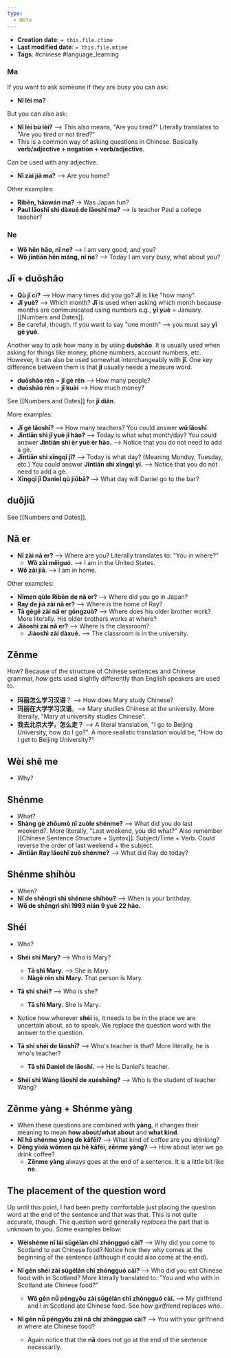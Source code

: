 ```yaml
---
type:
  - Note
---
```


* **Creation date**: `= this.file.ctime`
* **Last modified date**: `= this.file.mtime`
* **Tags**: #chinese #language_learning 

### Ma

If you want to ask someone if they are busy you can ask:
* **Nǐ lèi ma?** 

But you can also ask:
* **Nǐ lèi bù lèi?** --> This also means, "Are you tired?" Literally translates to "Are you tired or not tired?"
* This is a common way of asking questions in Chinese. Basically **verb/adjective + negation + verb/adjective**.

Can be used with any adjective.
* **Nǐ zài jiā ma?** --> Are you home?

Other examples:
* **Rìběn, hǎowán ma?** -> Was Japan fun?
* **Paul lǎoshī shì dàxué de lǎoshī ma?** --> Is teacher Paul a college teacher?
### Ne

* **Wǒ hěn hǎo, nǐ ne?** --> I am very good, and you?
* **Wǒ jīntiān hěn máng, nǐ ne**? --> Today I am very busy, what about you?

## Jǐ + duōshǎo

* **Qù jǐ cì?** --> How many times did you go? **Jǐ** is like "how many".
* **Jǐ yuè?** --> Which month? **Jǐ** is used when asking which month because months are communicated using numbers e.g., **yī yuè** = January. [[Numbers and Dates]].
* Be careful, though. If you want to say "one month" --> you must say **yī gè yuè**.

Another way to ask how many is by using **duōshǎo**. It is usually used when asking for things like money, phone numbers, account numbers, etc. However, it can also be used somewhat interchangeably with **jǐ**. One key difference between them is that **jǐ** usually needs a measure word.

* **duōshǎo rén** = **jǐ gè rén** --> How many people?
* **duōshǎo rén** = **jǐ kuài** --> How much money?

See [[Numbers and Dates]] for **jǐ diǎn**.

More examples:
* **Jǐ gè lǎoshī?** --> How many teachers? You could answer **wǔ lǎoshī**.
* **Jīntiān shì jǐ yuè jǐ hào?** --> Today is what what month/day? You could answer **Jīntiān shì èr yuè èr hào.** --> Notice that you do not need to add a gè.
* **Jīntiān shì xīngqī jǐ?** --> Today is what day? (Meaning Monday, Tuesday, etc.) You could answer **Jīntiān shì xīngqī yī.** --> Notice that you do not need to add a gè.
* **Xīngqī jǐ Daniel qù jiǔbā?** --> What day will Daniel go to the bar?
## duōjiǔ

See [[Numbers and Dates]].
## Nǎ er

* **Nǐ zài nǎ er?** --> Where are you? Literally translates to: "You in where?"
	* **Wǒ zài měiguó.** --> I am in the United States.
* **Wǒ zài jiā**. --> I am in home.

Other examples:
* **Nǐmen qùle Rìběn de nǎ er?** --> Where did you go in Japan?
* **Ray de jiā zài nǎ er?** --> Where is the home of Ray?
* **Tā gēgē zài nǎ er gōngzuò?** --> Where does his older brother work? More literally. His older brothers works at where?
* **Jiàoshì zài nǎ er?** --> Where is the classroom?
	* **Jiàoshì zài dàxué.** --> The classroom is in the university.

## Zěnme

How? Because of the structure of Chinese sentences and Chinese grammar, *how* gets used slightly differently than English speakers are used to.

* **玛丽怎么学习汉语**？ --> How does Mary study Chinese?
* **玛丽在大学学习汉语**。--> Mary studies Chinese at the university. More literally, "Mary at university studies Chinese".
* **我去北京大学，怎么走？** --> A literal translation, "I go to Beijing University, how do I go?". A more realistic translation would be, "How do I get to Beijing University?"
## Wèi shě me

* Why?
## Shénme

* What?
* **Shàng gè zhōumò nǐ zuòle shénme?** --> What did you do last weekend?. More literally, "Last weekend, you did what?" Also remember [[Chinese Sentence Structure + Syntax]]. Subject/Time + Verb. Could reverse the order of last weekend + the subject.
* **Jīntiān Ray lǎoshī zuò shénme?** --> What did Ray do today?
## Shénme shíhòu

* When?
* **Nǐ de shēngrì shì shénme shíhòu?** --> When is your brithday.
* **Wǒ de shēngrì shì 1993 nián 9 yuè 22 hào.**
## Shéi

* Who?
  
* **Shéi shì Mary?** --> Who is Mary?
	* **Tā shì Mary.** --> She is Mary.
	* **Nàgè rén shì Mary.** That person is Mary.
	  
* **Tā shì shéi?** --> Who is she?
	* **Tā shì Mary.** She is Mary.
	  
* Notice how wherever **shéi** is, it needs to be in the place we are uncertain about, so to speak. We replace the question word with the answer to the question.
  
* **Tā shì shéi de lǎoshī?** --> Who's teacher is that? More literally, he is who's teacher?
	* **Tā shì Daniel de lǎoshī.** --> He is Daniel's teacher.
	  
* **Shéi shì Wáng lǎoshī de xuéshēng?** --> Who is the student of teacher Wang?

## Zěnme yàng + Shénme yàng

* When these questions are combined with **yàng**, it changes their meaning to mean **how about/what about** and **what kind**.
* **Nǐ hē shénme yàng de kāfēi?** --> What kind of coffee are you drinking?
* **Děng yīxià wǒmen qù hē kāfēi, zěnme yàng?** --> How about later we go drink coffee?
	* **Zěnme yàng** always goes at the end of a sentence. It is a little bit like **ne**.
## The placement of the question word

Up until this point, I had been pretty comfortable just placing the question word at the end of the sentence and that was that. This is not quite accurate, though. The question word generally *replaces* the part that is unknown to you. Some examples below:

* **Wèishéme nǐ lái sūgélán chī zhōngguó cài?** --> Why did you come to Scotland to eat Chinese food? Notice how they why comes at the beginning of the sentence (although it could also come at the end).
  
* **Nǐ gēn shéi zài sūgélán chī zhōngguó cài?** --> Who did you eat Chinese food with in Scotland? More literally translated to: "You and who with in Scotland ate Chinese food?"
	* **Wǒ gēn nǚ péngyǒu zài sūgélán chī zhōngguó cài.** --> My girlfriend and I in Scotland ate Chinese food. See how *girlfriend* replaces *who*.
	  
* **Nǐ gēn nǚ péngyǒu zài nǎ chī zhōngguó cài?** --> You with your girlfriend in where ate Chinese food?
	* Again notice that the **nǎ** does not go at the end of the sentence necessarily.